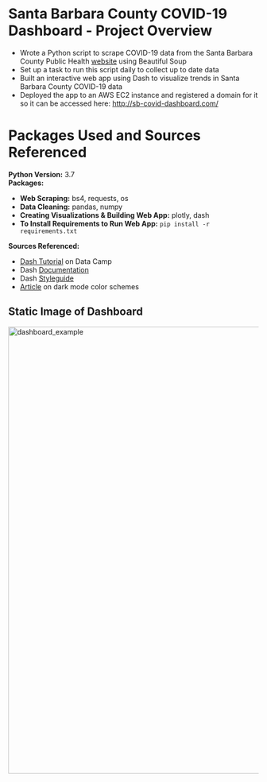 # Santa Barbara County COVID-19 Dashboard - Project Overview
* Wrote a Python script to scrape COVID-19 data from the Santa Barbara County Public Health [website](https://publichealthsbc.org/status-reports/) using Beautiful Soup   
* Set up a task to run this script daily to collect up to date data
* Built an interactive web app using Dash to visualize trends in Santa Barbara County COVID-19 data
* Deployed the app to an AWS EC2 instance and registered a domain for it so it can be accessed here: http://sb-covid-dashboard.com/ 

# Packages Used and Sources Referenced     
**Python Version:** 3.7      
**Packages:**         
* **Web Scraping:** bs4, requests, os    
* **Data Cleaning:** pandas, numpy   
* **Creating Visualizations & Building Web App:** plotly, dash   
* **To Install Requirements to Run Web App:** `pip install -r requirements.txt`

**Sources Referenced:**         
* [Dash Tutorial](https://www.datacamp.com/community/tutorials/learn-build-dash-python?utm_source=adwords_ppc&utm_campaignid=1565261270&utm_adgroupid=67750485268&utm_device=c&utm_keyword=&utm_matchtype=b&utm_network=g&utm_adpostion=&utm_creative=295208661496&utm_targetid=aud-299261629574:dsa-429603003980&utm_loc_interest_ms=&utm_loc_physical_ms=9031645&gclid=CjwKCAjwtNf6BRAwEiwAkt6UQlSmdbDhLHLgdjL4i0Zk2yoxg0N_5PAFsVQP1uH4GTCaTbDS0i2jnBoCW6gQAvD_BwE) on Data Camp   
* Dash [Documentation](https://dash.plotly.com/)    
* Dash [Styleguide](https://codepen.io/chriddyp/pen/dZVMbK)     
* [Article](https://codeburst.io/50-shades-of-dark-mode-gray-d3e9907b1194) on dark mode color schemes     

## Static Image of Dashboard
<img src="https://github.com/bryandaetz1/SB_County_COVID-19_Data/blob/master/Images/dashboard.png" alt="dashboard_example" width = "900"/>
